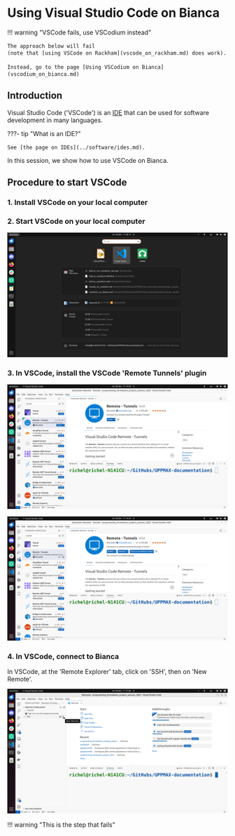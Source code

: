 # Using Visual Studio Code on Bianca

!!! warning "VSCode fails, use VSCodium instead"

    The approach below will fail 
    (note that [using VSCode on Rackham](vscode_on_rackham.md) does work).

    Instead, go to the page [Using VSCodium on Bianca](vscodium_on_bianca.md)

## Introduction

Visual Studio Code ('VSCode') is an [IDE](../software/ides.md)
that can be used for software development in many languages.

???- tip "What is an IDE?"

    See [the page on IDEs](../software/ides.md).

In this session, we show how to use VSCode on Bianca.

## Procedure to start VSCode

### 1. Install VSCode on your local computer

### 2. Start VSCode on your local computer

![](./img/start_vscode_ubuntu.png)

### 3. In VSCode, install the VSCode 'Remote Tunnels' plugin

![](./img/vscode_remote_tunnels_before_install.png)

![](./img/vscode_remote_tunnels_after_install.png)

### 4. In VSCode, connect to Bianca

In VSCode, at the 'Remote Explorer' tab, click on 'SSH',
then on 'New Remote'.

![](./img/vscode_add_new_remote.png)

!!! warning "This is the step that fails"
